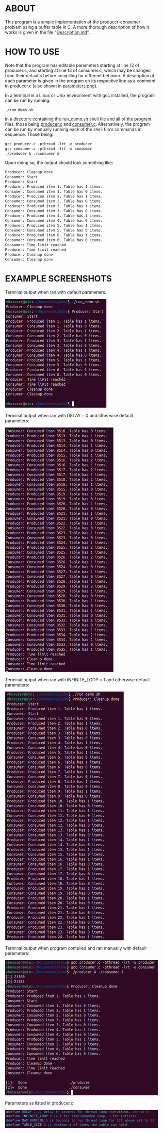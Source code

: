 # ABOUT
This program is a simple implementation of the producer-consumer problem using a buffer table in C. A more thorough description of how it works is given in the file "[Description.md](Description.md)".

# HOW TO USE
Note that the program has editable parameters starting at line 12 of producer.c, and starting at line 13 of consumer.c, which may be changed from their defaults before compiling for different behavior. A description of each parameter is given in the program on its respective line as a comment in producer.c (also shown in [parameters.png](screenshots/parameters.png)).

In a terminal in a Linux or Unix environment with gcc installed, the program can be run by running:
```
./run_demo.sh
```
in a directory containing the [run_demo.sh](run_demo.sh) shell file and all of the program files, those being [producer.c](producer.c) and [consumer.c](consumer.c). Alternatively, the program can be run by manually running each of the shell file's commands in sequence. Those being:
```
gcc producer.c -pthread -lrt -o producer
gcc consumer.c -pthread -lrt -o consumer
./producer & ./consumer &
```
Upon doing so, the output should look something like:
```
Producer: Cleanup done
Consumer: Start
Producer: Start
Producer: Produced item 1. Table has 1 items.
Consumer: Consumed item 1. Table has 0 items.
Producer: Produced item 2. Table has 1 items.
Consumer: Consumed item 2. Table has 0 items.
Producer: Produced item 3. Table has 1 items.
Consumer: Consumed item 3. Table has 0 items.
Producer: Produced item 4. Table has 1 items.
Consumer: Consumed item 4. Table has 0 items.
Producer: Produced item 5. Table has 1 items.
Consumer: Consumed item 5. Table has 0 items.
Producer: Produced item 6. Table has 1 items.
Consumer: Consumed item 6. Table has 0 items.
Consumer: Time limit reached
Producer: Time limit reached
Producer: Cleanup done
Consumer: Cleanup done
```

# EXAMPLE SCREENSHOTS
Terminal output when ran with default parameters:

![Default](/screenshots/default.png)

Terminal output when ran with DELAY = 0 and otherwise default parameters:

![No delay](/screenshots/nodelay.png)

Terminal output when ran with INFINITE_LOOP = 1 and otherwise default parameters:

![Infinite loop](/screenshots/infiniteloop.png)

Terminal output when program compiled and ran manually with default parameters:

![Manual run](/screenshots/manual.png)

Parameters as listed in producer.c:

![Parameters](/screenshots/parameters.png)
